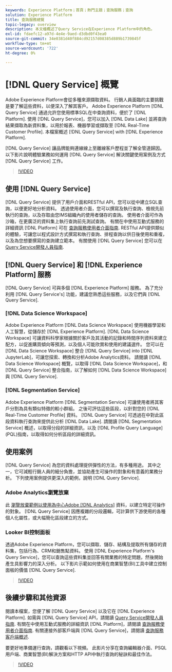 ```yaml
---
keywords: Experience Platform；首頁；熱門主題；查詢服務；查詢
solution: Experience Platform
title: 查詢服務總覽
topic-legacy: overview
description: 本文檔概述了Query Service在Experience Platform中的角色。
exl-id: fdaefc12-a97d-4e4e-9aed-d3dbd0f43ea0
source-git-commit: 34e0381d40f884cd92157d08385d889b1739845f
workflow-type: tm+mt
source-wordcount: '722'
ht-degree: 0%

---
```


# [!DNL Query Service] 概覽

Adobe Experience Platform會從多種來源擷取資料。 行銷人員面臨的主要挑戰是要了解這些資料，以便深入了解其客戶。 Adobe Experience Platform [!DNL Query Service] 通過允許您使用標準SQL在中查詢資料，便於了 [!DNL Platform]. 使用 [!DNL Query Service]，您可以加入 [!DNL Data Lake] 並將查詢結果擷取為新資料集，以用於報表、機器學習或擷取至 [!DNL Real-Time Customer Profile]. 本檔案概述 [!DNL Query Service] with [!DNL Experience Platform].

[!DNL Query Service] 讓品牌能夠連線線上至離線客戶歷程並了解全管道歸因。 以下影片說明體驗業務如何運用 [!DNL Query Service] 解決關鍵使用案例及方式 [!DNL Query Service] 工作。

>[!VIDEO](https://video.tv.adobe.com/v/29795?quality=12&learn=on)

## 使用 [!DNL Query Service]

[!DNL Query Service] 提供了用戶介面和RESTful API，您可以從中建立SQL查詢，以便更好地分析資料。 透過使用者介面，您可以撰寫及執行查詢、檢視先前執行的查詢，以及存取由您IMS組織內的使用者儲存的查詢。 使用者介面可作為沙箱，在更廣泛的資料集上執行查詢前先測試查詢。 有關在中使用互動式服務的詳細資訊 [!DNL Platform] 可在 [查詢服務使用者介面指南](ui/overview.md). RESTful API提供類似的體驗，可讓您以程式設計方式撰寫和執行查詢、排程查詢以供日後使用和重複，以及為您想要撰寫的查詢建立範本。 有關使用 [!DNL Query Service] 您可以在 [Query Service開發人員指南](api/getting-started.md).

## [!DNL Query Service] 和 [!DNL Experience Platform] 服務

[!DNL Query Service] 可與多個 [!DNL Experience Platform] 服務。 為了充分利用 [!DNL Query Service's] 功能，建議您熟悉這些服務，以及它們與 [!DNL Query Service].

### [!DNL Data Science Workspace]

Adobe Experience Platform [!DNL Data Science Workspace] 使用機器學習和人工智慧，從儲存於 [!DNL Experience Platform]. [!DNL Data Science Workspace] 可讓資料科學家根據關於客戶及其活動的記錄和時間序列資料來建立配方，以促進購買傾向等預測，以及個人可能欣賞和使用的建議選件。 您可以在 [!DNL Data Science Workspace] 整合 [!DNL Query Service] into [!DNL JupyterLab]，可讓您探索、轉換和分析Adobe Analytics資料。 請閱讀 [!DNL Data Science Workspace] 概覽，以取得 [!DNL Data Science Workspace]，和 [!DNL Query Service] 整合指南，以了解如何 [!DNL Data Science Workspace] 與 [!DNL Query Service].

### [!DNL Segmentation Service]

Adobe Experience Platform [!DNL Segmentation Service] 可讓使用者將其客戶分割為具有類似特徵的較小群組。 之後可評估這些區段，以針對您的 [!DNL Real-Time Customer Profile] 資料。 [!DNL Query Service] 可透過在中對此區段資料執行查詢來提供此分析 [!DNL Data Lake]. 請閱讀 [!DNL Segmentation Service] 概述，以取得分段的詳細資訊，以及 [!DNL Profile Query Language] (PQL)指南，以取得如何分析區段的詳細資訊。

## 使用案例

[!DNL Query Service] 為您的資料處理提供彈性的方法，有多種用途。 其中之一，它可減輕行銷人員的細分負擔，並協助產生可操作的對象和有意義的業務分析。 下列使用案例提供更深入的範例，說明 [!DNL Query Service].

### Adobe Analytics瀏覽放棄

此 [瀏覽放棄範例以使用為中心Adobe [!DNL Analytics]](./use-cases/abandoned-browse.md) 資料，以建立特定可操作的對象。 [!DNL Query Service] 因應複雜的分段邏輯，可計算供下游使用的各種個人化屬性，或大幅簡化區段建立的方式。

### Looker BI控制面板

透過Adobe Experience Platform，您可以擷取、儲存、結構及提取所有儲存的資料集，包括行為、CRM和銷售點資料。 使用 [!DNL Experience Platform's Query Service]，您可以查詢這些資料集並回答有關業務的特定問題，然後開始產生具影響力的深入分析。 以下影片示範如何使用在商業智慧(BI)工具中建立控制面板的價值 [!DNL Query Service].

>[!VIDEO](https://video.tv.adobe.com/v/28981?quality=12&learn=on)

## 後續步驟和其他資源

閱讀本檔案，您便了解 [!DNL Query Service] 以及它在 [!DNL Experience Platform]. 如需與 [!DNL Query Service] API，請閱讀 [Query Service開發人員指南](api/getting-started.md). 有關在中使用互動式服務的詳細資訊 [!DNL Platform]，請閱讀 [查詢服務使用者介面指南](ui/overview.md). 有關連接外部客戶端與 [!DNL Query Service]，請閱讀 [查詢服務客戶端概述](clients/overview.md).

要更好地準備運行查詢，請觀看以下視頻。 此影片分享在查詢編輯器介面、PSQL用戶端、商業智慧(BI)解決方案和HTTP API中執行查詢的秘訣和最佳作法。

>[!VIDEO](https://video.tv.adobe.com/v/29811?quality=12&learn=on)
